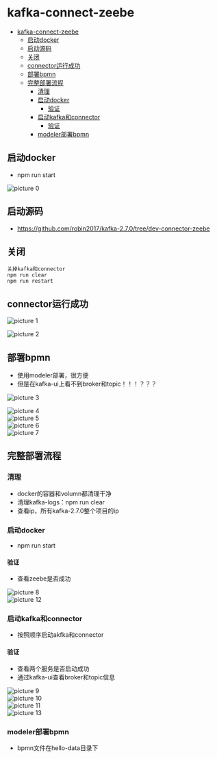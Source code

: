 # kafka-connect-zeebe

- [kafka-connect-zeebe](#kafka-connect-zeebe)
  - [启动docker](#启动docker)
  - [启动源码](#启动源码)
  - [关闭](#关闭)
  - [connector运行成功](#connector运行成功)
  - [部署bpmn](#部署bpmn)
  - [完整部署流程](#完整部署流程)
    - [清理](#清理)
    - [启动docker](#启动docker-1)
      - [验证](#验证)
    - [启动kafka和connector](#启动kafka和connector)
      - [验证](#验证-1)
    - [modeler部署bpmn](#modeler部署bpmn)


## 启动docker
+ npm run start

![picture 0](../images/31139f875ba2c1817de69bc699739f7677ef361928bc540ccadd3ae58e241263.png)  



## 启动源码
+ https://github.com/robin2017/kafka-2.7.0/tree/dev-connector-zeebe


## 关闭
```
关掉kafka和connector
npm run clear
npm run restart
```

## connector运行成功

![picture 1](../images/e8573d90e12b2ff050cb55a467c6c917ab12da578c9224260f0c9a07d3fa022d.png)  

![picture 2](../images/32d7343b77b946c393ae359a6a43eba1bd27090940e622aec9981ea37495f56c.png)  


## 部署bpmn
+ 使用modeler部署，很方便
+ 但是在kafka-ui上看不到broker和topic！！！？？？

![picture 3](../images/b29ebc14df6cb76603cfe71f2d8b9660cab66d6beef9d0d93787e0250ad69052.png)  

![picture 4](../images/d0aa9a11c7c3900ffb74384234e532c517937da028a11430e6be4d6eacf40297.png)  
![picture 5](../images/cc1d8fff8717b95680c3b5ebb8111badfeb854429cf49f253cffb5abc1e2c1ab.png)  
![picture 6](../images/56ddeb47b105324069d6cb49944fcfd942ac0fd6d62e8891d4cb1905c26ed33a.png)  
![picture 7](../images/374ac506dca421fd6fa6b3f353728dc3a656f44cb392dc7c7094ecfb0ade09ba.png)  


## 完整部署流程
### 清理
+ docker的容器和volumn都清理干净
+ 清理kafka-logs：npm run clear
+ 查看ip，所有kafka-2.7.0整个项目的ip

### 启动docker
+ npm run start

#### 验证
+ 查看zeebe是否成功


![picture 8](../images/57740c616de36b6b8fac91f1e0936a7e75c4a5ad46b01b7f619eeb9da0cd81e0.png)  
![picture 12](../images/bbe62c5bbbcddf1e87c86583bba26949bd5e4c9ae3f3936b2a6e7375920487bb.png)  


### 启动kafka和connector
+ 按照顺序启动akfka和connector

#### 验证
+ 查看两个服务是否启动成功
+ 通过kafka-ui查看broker和topic信息


![picture 9](../images/9a33d3ae92c793c31ac95693fd29ed8694c32bd5a58c8b6ff1580e8f8ed5ba5a.png)  
![picture 10](../images/302619f767ec47648dd33e2c83fb264c050c9fdf28ee8c3f94ba920084c9b00d.png)  
![picture 11](../images/cb3fac9887a6bf6c1493401ae23685ddff8caadb9aa75b4cd2dbbc027e5ffb03.png)  
![picture 13](../images/f644bad3ddf6abfe2cb7127a7f806514b5f1cb80f946c9f4296f01f7205608d4.png)  


### modeler部署bpmn
+ bpmn文件在hello-data目录下

